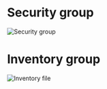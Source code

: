 # Security group

<image src="task-01.png" alt="Security group">

# Inventory group

<image src="inventory.png" alt="Inventory file">